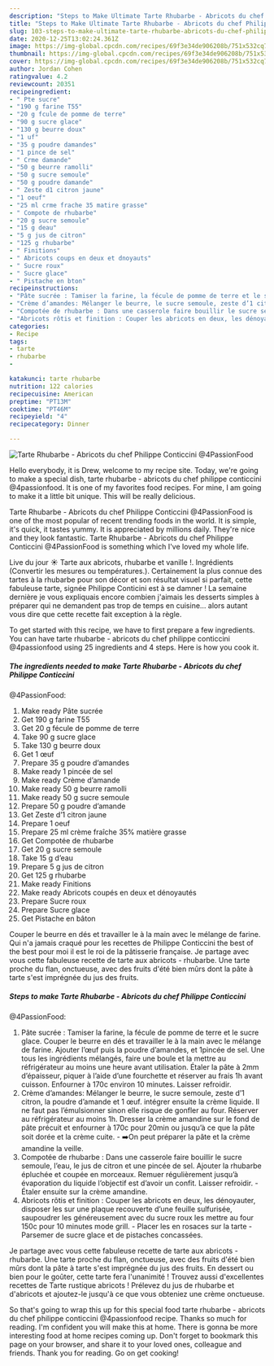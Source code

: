 ```yaml
---
description: "Steps to Make Ultimate Tarte Rhubarbe - Abricots du chef Philippe Conticcini @4PassionFood"
title: "Steps to Make Ultimate Tarte Rhubarbe - Abricots du chef Philippe Conticcini @4PassionFood"
slug: 103-steps-to-make-ultimate-tarte-rhubarbe-abricots-du-chef-philippe-conticcini-4passionfood
date: 2020-12-25T13:02:24.361Z
image: https://img-global.cpcdn.com/recipes/69f3e34de906208b/751x532cq70/tarte-rhubarbe-abricots-du-chef-philippe-conticcini-4passionfood-photo-principale-de-la-recette.jpg
thumbnail: https://img-global.cpcdn.com/recipes/69f3e34de906208b/751x532cq70/tarte-rhubarbe-abricots-du-chef-philippe-conticcini-4passionfood-photo-principale-de-la-recette.jpg
cover: https://img-global.cpcdn.com/recipes/69f3e34de906208b/751x532cq70/tarte-rhubarbe-abricots-du-chef-philippe-conticcini-4passionfood-photo-principale-de-la-recette.jpg
author: Jordan Cohen
ratingvalue: 4.2
reviewcount: 20351
recipeingredient:
- " Pte sucre"
- "190 g farine T55"
- "20 g fcule de pomme de terre"
- "90 g sucre glace"
- "130 g beurre doux"
- "1 uf"
- "35 g poudre damandes"
- "1 pince de sel"
- " Crme damande"
- "50 g beurre ramolli"
- "50 g sucre semoule"
- "50 g poudre damande"
- " Zeste d1 citron jaune"
- "1 oeuf"
- "25 ml crme frache 35 matire grasse"
- " Compote de rhubarbe"
- "20 g sucre semoule"
- "15 g deau"
- "5 g jus de citron"
- "125 g rhubarbe"
- " Finitions"
- " Abricots coups en deux et dnoyauts"
- " Sucre roux"
- " Sucre glace"
- " Pistache en bton"
recipeinstructions:
- "Pâte sucrée : Tamiser la farine, la fécule de pomme de terre et le sucre glace. Couper le beurre en dés et travailler le à la main avec le mélange de farine. Ajouter l’œuf puis la poudre d’amandes, et 1pincée de sel. Une tous les ingrédients mélangés, faire une boule et la mettre au réfrigérateur au moins une heure avant utilisation. Étaler la pâte à 2mm d’épaisseur, piquer à l’aide d’une fourchette et réserver au frais 1h avant cuisson. Enfourner à 170c environ 10 minutes. Laisser refroidir."
- "Crème d’amandes: Mélanger le beurre, le sucre semoule, zeste d’1 citron, la poudre d’amande et 1 œuf. intégrer ensuite la crème liquide. Il ne faut pas l’émulsionner sinon elle risque de gonfler au four. Réserver au réfrigérateur au moins 1h. Dresser la crème amandine sur le fond de pâte précuit et enfourner à 170c pour 20min ou jusqu’à ce que la pâte soit dorée et la crème cuite. ➡️On peut préparer la pâte et la crème amandine la veille."
- "Compotée de rhubarbe : Dans une casserole faire bouillir le sucre semoule, l’eau, le jus de citron et une pincée de sel. Ajouter la rhubarbe épluchée et coupée en morceaux. Remuer régulièrement jusqu’à évaporation du liquide l’objectif est d’avoir un confit. Laisser refroidir. Étaler ensuite sur la crème amandine."
- "Abricots rôtis et finition : Couper les abricots en deux, les dénoyauter, disposer les sur une plaque recouverte d’une feuille sulfurisée, saupoudrer les généreusement avec du sucre roux les mettre au four 150c pour 10 minutes mode grill.  Placer les en rosaces sur la tarte  Parsemer de sucre glace et de pistaches concassées."
categories:
- Recipe
tags:
- tarte
- rhubarbe
- 

katakunci: tarte rhubarbe  
nutrition: 122 calories
recipecuisine: American
preptime: "PT13M"
cooktime: "PT46M"
recipeyield: "4"
recipecategory: Dinner

---
```



![Tarte Rhubarbe - Abricots du chef Philippe Conticcini
@4PassionFood](https://img-global.cpcdn.com/recipes/69f3e34de906208b/751x532cq70/tarte-rhubarbe-abricots-du-chef-philippe-conticcini-4passionfood-photo-principale-de-la-recette.jpg)

Hello everybody, it is Drew, welcome to my recipe site. Today, we're going to make a special dish, tarte rhubarbe - abricots du chef philippe conticcini
@4passionfood. It is one of my favorites food recipes. For mine, I am going to make it a little bit unique. This will be really delicious.

Tarte Rhubarbe - Abricots du chef Philippe Conticcini
@4PassionFood is one of the most popular of recent trending foods in the world. It is simple, it's quick, it tastes yummy. It is appreciated by millions daily. They're nice and they look fantastic. Tarte Rhubarbe - Abricots du chef Philippe Conticcini
@4PassionFood is something which I've loved my whole life.

Live du jour ☀️ Tarte aux abricots, rhubarbe et vanille !. Ingrédients (Convertir les mesures ou températures.). Certainement la plus connue des tartes à la rhubarbe pour son décor et son résultat visuel si parfait, cette fabuleuse tarte, signée Philippe Conticini est à se damner ! La semaine dernière je vous expliquais encore combien j&#39;aimais les desserts simples à préparer qui ne demandent pas trop de temps en cuisine… alors autant vous dire que cette recette fait exception à la règle.


To get started with this recipe, we have to first prepare a few ingredients. You can have tarte rhubarbe - abricots du chef philippe conticcini
@4passionfood using 25 ingredients and 4 steps. Here is how you cook it.

<!--inarticleads1-->

##### The ingredients needed to make Tarte Rhubarbe - Abricots du chef Philippe Conticcini
@4PassionFood:

1. Make ready  Pâte sucrée
1. Get 190 g farine T55
1. Get 20 g fécule de pomme de terre
1. Take 90 g sucre glace
1. Take 130 g beurre doux
1. Get 1 œuf
1. Prepare 35 g poudre d’amandes
1. Make ready 1 pincée de sel
1. Make ready  Crème d’amande
1. Make ready 50 g beurre ramolli
1. Make ready 50 g sucre semoule
1. Prepare 50 g poudre d’amande
1. Get  Zeste d’1 citron jaune
1. Prepare 1 oeuf
1. Prepare 25 ml crème fraîche 35% matière grasse
1. Get  Compotée de rhubarbe
1. Get 20 g sucre semoule
1. Take 15 g d’eau
1. Prepare 5 g jus de citron
1. Get 125 g rhubarbe
1. Make ready  Finitions
1. Make ready  Abricots coupés en deux et dénoyautés
1. Prepare  Sucre roux
1. Prepare  Sucre glace
1. Get  Pistache en bâton


Couper le beurre en dés et travailler le à la main avec le mélange de farine. Qui n&#39;a jamais craqué pour les recettes de Philippe Conticcini the best of the best pour moi il est le roi de la pâtisserie française. Je partage avec vous cette fabuleuse recette de tarte aux abricots - rhubarbe. Une tarte proche du flan, onctueuse, avec des fruits d&#39;été bien mûrs dont la pâte à tarte s&#39;est imprégnée du jus des fruits. 

<!--inarticleads2-->

##### Steps to make Tarte Rhubarbe - Abricots du chef Philippe Conticcini
@4PassionFood:

1. Pâte sucrée : Tamiser la farine, la fécule de pomme de terre et le sucre glace. Couper le beurre en dés et travailler le à la main avec le mélange de farine. Ajouter l’œuf puis la poudre d’amandes, et 1pincée de sel. Une tous les ingrédients mélangés, faire une boule et la mettre au réfrigérateur au moins une heure avant utilisation. Étaler la pâte à 2mm d’épaisseur, piquer à l’aide d’une fourchette et réserver au frais 1h avant cuisson. Enfourner à 170c environ 10 minutes. Laisser refroidir.
1. Crème d’amandes: Mélanger le beurre, le sucre semoule, zeste d’1 citron, la poudre d’amande et 1 œuf. intégrer ensuite la crème liquide. Il ne faut pas l’émulsionner sinon elle risque de gonfler au four. Réserver au réfrigérateur au moins 1h. Dresser la crème amandine sur le fond de pâte précuit et enfourner à 170c pour 20min ou jusqu’à ce que la pâte soit dorée et la crème cuite. - ➡️On peut préparer la pâte et la crème amandine la veille.
1. Compotée de rhubarbe : Dans une casserole faire bouillir le sucre semoule, l’eau, le jus de citron et une pincée de sel. Ajouter la rhubarbe épluchée et coupée en morceaux. Remuer régulièrement jusqu’à évaporation du liquide l’objectif est d’avoir un confit. Laisser refroidir. - Étaler ensuite sur la crème amandine.
1. Abricots rôtis et finition : Couper les abricots en deux, les dénoyauter, disposer les sur une plaque recouverte d’une feuille sulfurisée, saupoudrer les généreusement avec du sucre roux les mettre au four 150c pour 10 minutes mode grill.  - Placer les en rosaces sur la tarte  - Parsemer de sucre glace et de pistaches concassées.


Je partage avec vous cette fabuleuse recette de tarte aux abricots - rhubarbe. Une tarte proche du flan, onctueuse, avec des fruits d&#39;été bien mûrs dont la pâte à tarte s&#39;est imprégnée du jus des fruits. En dessert ou bien pour le goûter, cette tarte fera l&#39;unanimité ! Trouvez aussi d&#39;excellentes recettes de Tarte rustique abricots ! Prélevez du jus de rhubarbe et d&#39;abricots et ajoutez-le jusqu&#39;à ce que vous obteniez une crème onctueuse. 

So that's going to wrap this up for this special food tarte rhubarbe - abricots du chef philippe conticcini
@4passionfood recipe. Thanks so much for reading. I'm confident you will make this at home. There is gonna be more interesting food at home recipes coming up. Don't forget to bookmark this page on your browser, and share it to your loved ones, colleague and friends. Thank you for reading. Go on get cooking!
